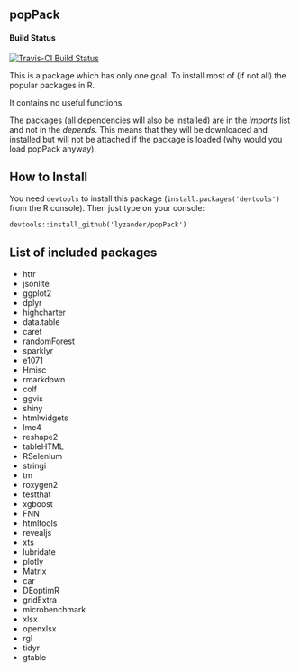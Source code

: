 ## popPack

#### Build Status

[![Travis-CI Build Status](https://travis-ci.org/LyzandeR/popPack.svg?branch=master)](https://travis-ci.org/LyzandeR/popPack)

This is a package which has only one goal. To install most of (if not all) the popular packages in R. 

It contains no useful functions.

The packages (all dependencies will also be installed) are in the _imports_ list and not in the _depends_. This
means that they will be downloaded and installed but will not be attached if the package is loaded (why would
you load popPack anyway).

## How to Install

You need `devtools` to install this package (`install.packages('devtools')` from the R console). Then just type on 
your console:

```{r}
devtools::install_github('lyzander/popPack')
```

## List of included packages

* httr
* jsonlite
* ggplot2
* dplyr
* highcharter
* data.table
* caret
* randomForest
* sparklyr
* e1071
* Hmisc
* rmarkdown
* colf
* ggvis
* shiny
* htmlwidgets
* lme4
* reshape2
* tableHTML
* RSelenium
* stringi
* tm
* roxygen2
* testthat
* xgboost
* FNN
* htmltools
* revealjs
* xts
* lubridate
* plotly
* Matrix
* car
* DEoptimR
* gridExtra
* microbenchmark
* xlsx
* openxlsx
* rgl
* tidyr
* gtable